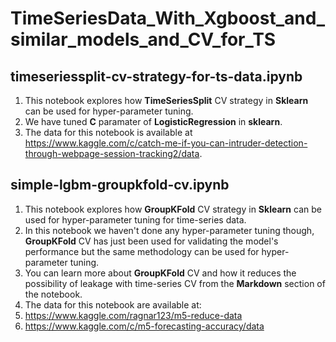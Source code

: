 # TimeSeriesData_With_Xgboost_and_similar_models_and_CV_for_TS

## timeseriessplit-cv-strategy-for-ts-data.ipynb
1. This notebook explores how __TimeSeriesSplit__ CV strategy in __Sklearn__ can be used for hyper-parameter tuning.
2. We have tuned __C__ paramater of __LogisticRegression__ in __sklearn__.
3. The data for this notebook is available at https://www.kaggle.com/c/catch-me-if-you-can-intruder-detection-through-webpage-session-tracking2/data.


## simple-lgbm-groupkfold-cv.ipynb
1. This notebook explores how __GroupKFold__ CV strategy in __Sklearn__ can be used for hyper-parameter tuning for time-series data.
2. In this notebook we haven't done any hyper-parameter tuning though, __GroupKFold__ CV has just been used for validating the model's performance but the same methodology can be used for hyper-parameter tuning.
3. You can learn more about __GroupKFold__ CV and how it reduces the possibility of leakage with time-series CV from the __Markdown__ section of the notebook.
4. The data for this notebook are available at:
  1. https://www.kaggle.com/ragnar123/m5-reduce-data
  2. https://www.kaggle.com/c/m5-forecasting-accuracy/data
